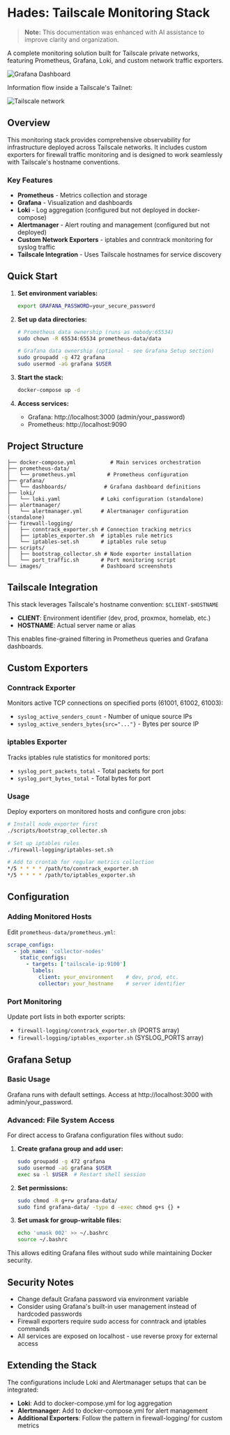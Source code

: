 # Hades: Tailscale Monitoring Stack

> **Note:** This documentation was enhanced with AI assistance to improve clarity and organization.

A complete monitoring solution built for Tailscale private networks, featuring Prometheus, Grafana, Loki, and custom network traffic exporters.

![Grafana Dashboard](images/grafana-stats-2.png)

Information flow inside a Tailscale's Tailnet:

![Tailscale network](images/tailscale-monitoring-network.svg)

## Overview

This monitoring stack provides comprehensive observability for infrastructure deployed across Tailscale networks. It includes custom exporters for firewall traffic monitoring and is designed to work seamlessly with Tailscale's hostname conventions.

### Key Features

- **Prometheus** - Metrics collection and storage
- **Grafana** - Visualization and dashboards  
- **Loki** - Log aggregation (configured but not deployed in docker-compose)
- **Alertmanager** - Alert routing and management (configured but not deployed)
- **Custom Network Exporters** - iptables and conntrack monitoring for syslog traffic
- **Tailscale Integration** - Uses Tailscale hostnames for service discovery

## Quick Start

1. **Set environment variables:**
   ```bash
   export GRAFANA_PASSWORD=your_secure_password
   ```

2. **Set up data directories:**
   ```bash
   # Prometheus data ownership (runs as nobody:65534)
   sudo chown -R 65534:65534 prometheus-data/data
   
   # Grafana data ownership (optional - see Grafana Setup section)
   sudo groupadd -g 472 grafana
   sudo usermod -aG grafana $USER
   ```

3. **Start the stack:**
   ```bash
   docker-compose up -d
   ```

4. **Access services:**
   - Grafana: http://localhost:3000 (admin/your_password)
   - Prometheus: http://localhost:9090

## Project Structure

```
├── docker-compose.yml           # Main services orchestration
├── prometheus-data/
│   └── prometheus.yml          # Prometheus configuration
├── grafana/
│   └── dashboards/            # Grafana dashboard definitions
├── loki/
│   └── loki.yaml             # Loki configuration (standalone)
├── alertmanager/
│   └── alertmanager.yml      # Alertmanager configuration (standalone)
├── firewall-logging/
│   ├── conntrack_exporter.sh # Connection tracking metrics
│   ├── iptables_exporter.sh  # iptables rule metrics
│   └── iptables-set.sh       # iptables rule setup
├── scripts/
│   ├── bootstrap_collector.sh # Node exporter installation
│   └── port_traffic.sh       # Port monitoring script
└── images/                   # Dashboard screenshots
```

## Tailscale Integration

This stack leverages Tailscale's hostname convention: `$CLIENT-$HOSTNAME`

- **CLIENT**: Environment identifier (dev, prod, proxmox, homelab, etc.)
- **HOSTNAME**: Actual server name or alias

This enables fine-grained filtering in Prometheus queries and Grafana dashboards.

## Custom Exporters

### Conntrack Exporter
Monitors active TCP connections on specified ports (61001, 61002, 61003):
- `syslog_active_senders_count` - Number of unique source IPs
- `syslog_active_senders_bytes{src="..."}` - Bytes per source IP

### iptables Exporter  
Tracks iptables rule statistics for monitored ports:
- `syslog_port_packets_total` - Total packets for port
- `syslog_port_bytes_total` - Total bytes for port

### Usage
Deploy exporters on monitored hosts and configure cron jobs:
```bash
# Install node_exporter first
./scripts/bootstrap_collector.sh

# Set up iptables rules
./firewall-logging/iptables-set.sh

# Add to crontab for regular metrics collection
*/5 * * * * /path/to/conntrack_exporter.sh
*/5 * * * * /path/to/iptables_exporter.sh
```

## Configuration

### Adding Monitored Hosts

Edit `prometheus-data/prometheus.yml`:
```yaml
scrape_configs:
  - job_name: 'collector-nodes'
    static_configs:
      - targets: ['tailscale-ip:9100']
        labels:
          client: your_environment    # dev, prod, etc.
          collector: your_hostname    # server identifier
```

### Port Monitoring

Update port lists in both exporter scripts:
- `firewall-logging/conntrack_exporter.sh` (PORTS array)
- `firewall-logging/iptables_exporter.sh` (SYSLOG_PORTS array)

## Grafana Setup

### Basic Usage
Grafana runs with default settings. Access at http://localhost:3000 with admin/your_password.

### Advanced: File System Access

For direct access to Grafana configuration files without sudo:

1. **Create grafana group and add user:**
   ```bash
   sudo groupadd -g 472 grafana
   sudo usermod -aG grafana $USER
   exec su -l $USER  # Restart shell session
   ```

2. **Set permissions:**
   ```bash
   sudo chmod -R g+rw grafana-data/
   sudo find grafana-data/ -type d -exec chmod g+s {} +
   ```

3. **Set umask for group-writable files:**
   ```bash
   echo 'umask 002' >> ~/.bashrc
   source ~/.bashrc
   ```

This allows editing Grafana files without sudo while maintaining Docker security.

## Security Notes

- Change default Grafana password via environment variable
- Consider using Grafana's built-in user management instead of hardcoded passwords
- Firewall exporters require sudo access for conntrack and iptables commands
- All services are exposed on localhost - use reverse proxy for external access

## Extending the Stack

The configurations include Loki and Alertmanager setups that can be integrated:

- **Loki**: Add to docker-compose.yml for log aggregation
- **Alertmanager**: Add to docker-compose.yml for alert management  
- **Additional Exporters**: Follow the pattern in firewall-logging/ for custom metrics
